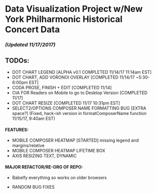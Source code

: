 # Data Visualization Project w/New York Philharmonic Historical Concert Data


### _(Updated 11/17/2017)_

## TODOs: 

* DOT CHART LEGEND [ALPHA v0.1 COMPLETED 11/14/17 11:14am EST]
* DOT CHART, ADD VORONOI OVERLAY [COMPLETED 11/14/17 ~5:30-6:00pm EST]
* CODA PROSE, FINISH + EDIT [COMPLETED 11/14]
* CtA FOR Readers on Mobile to go to Desktop Version [COMPLETED 11/17]
* DOT CHART RESIZE [COMPLETED 11/17 10:31pm EST]
* SELECT2/OPTIONS COMPOSER NAME FORMATTING BUG [EXTRA space?] (Fixed, hack-ish version in formatComposerName function 11/15/17, 9:40am EST)


#### FEATURES: 
* MOBILE COMPOSER HEATMAP [STARTED] missing legend and margins/relative
* MOBILE COMPOSER HEATMAP LIFETIME BOX
* AXIS RESIZING TEXT, DYNAMIC

#### MAJOR REFACTOR/RE-ORG OF REPO:
* Babelfy everything so works on older browsers

* RANDOM BUG FIXES








